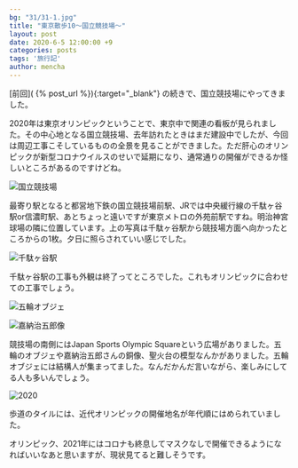 ```yaml
---
bg: "31/31-1.jpg"
title: "東京散歩10～国立競技場～"
layout: post
date: 2020-6-5 12:00:00 +9
categories: posts
tags: '旅行記'
author: mencha
---
```


[前回]( {% post_url  %}){:target="_blank"} の続きで、国立競技場にやってきました。

2020年は東京オリンピックということで、東京中で関連の看板が見られました。その中心地となる国立競技場、去年訪れたときはまだ建設中でしたが、今回は周辺工事こそしているものの全景を見ることができました。ただ肝心のオリンピックが新型コロナウイルスのせいで延期になり、通常通りの開催ができるか怪しいところがあるのですけどね。

![国立競技場](https://drive.google.com/uc?export=view&id=1nZMK44NRbPC-tPTCXYC-8bevHoXyD3Bi)

<!--more-->

最寄り駅となると都営地下鉄の国立競技場前駅、JRでは中央緩行線の千駄ヶ谷駅or信濃町駅、あとちょっと遠いですが東京メトロの外苑前駅ですね。明治神宮球場の隣に位置しています。上の写真は千駄ヶ谷駅から競技場方面へ向かったところからの1枚。夕日に照らされていい感じでした。

![千駄ヶ谷駅](https://drive.google.com/uc?export=view&id=1YHTWeKWSYkfyBJO59dBRlEWfTPRJojRu)

千駄ヶ谷駅の工事も外観は終了ってところでした。これもオリンピックに合わせての工事でしょう。

![五輪オブジェ](https://drive.google.com/uc?export=view&id=1jDc5zj4DuzSA3H72c1pSkPcbLkvYI75P)

![嘉納治五郎像](https://drive.google.com/uc?export=view&id=1Z7jjKImD8V8QgpRp2MqS5LtL5wcdSHuh)

競技場の南側にはJapan Sports Olympic Squareという広場がありました。五輪のオブジェや嘉納治五郎さんの銅像、聖火台の模型なんかがありました。五輪オブジェには結構人が集まってました。なんだかんだ言いながら、楽しみにしてる人も多いんでしょう。

![2020](https://drive.google.com/uc?export=view&id=11SpSIwY_MXY_BDS9ngG_1qsSTwrhal4i)

歩道のタイルには、近代オリンピックの開催地名が年代順にはめられていました。

オリンピック、2021年にはコロナも終息してマスクなしで開催できるようになればいいなあと思いますが、現状見てると難しそうです。